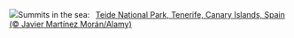 ![](https://www.bing.com/th?id=OHR.TeideNational_EN-GB3659708002_UHD.jpg&w=1000)Summits in the sea:&nbsp;&ensp;[Teide National Park, Tenerife, Canary Islands, Spain (© Javier Martínez Morán/Alamy)](https://www.bing.com/th?id=OHR.TeideNational_EN-GB3659708002_UHD.jpg)
<br><br/>

